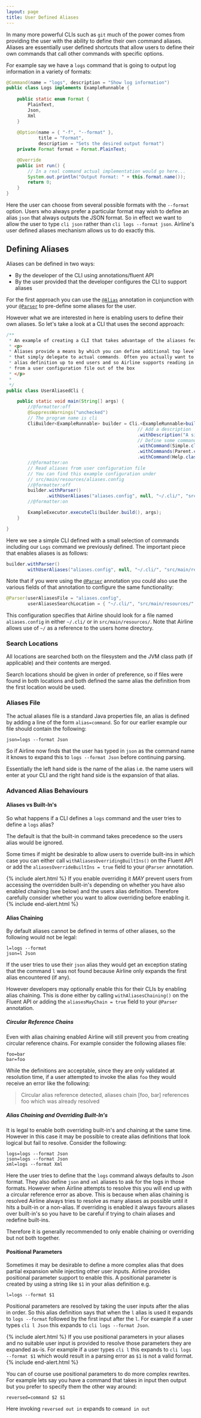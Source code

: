 ```yaml
---
layout: page
title: User Defined Aliases
---
```


In many more powerful CLIs such as `git` much of the power comes from providing the user with the ability to define their own command aliases.  Aliases are essentially user defined shortcuts that allow users to define their own commands that call other commands with specific options.

For example say we have a `logs` command that is going to output log information in a variety of formats:

```java
@Command(name = "logs", description = "Show log information")
public class Logs implements ExampleRunnable {
    
    public static enum Format {
        PlainText,
        Json,
        Xml
    }
    
    @Option(name = { "-f", "--format" }, 
            title = "Format", 
            description = "Sets the desired output format")
    private Format format = Format.PlainText;

    @Override
    public int run() {
        // In a real command actual implementation would go here...
        System.out.println("Output Format: " + this.format.name());
        return 0;
    }
}
```

Here the user can choose from several possible formats with the `--format` option.  Users who always prefer a particular format may wish to define an alias `json` that always outputs the JSON format.  So in effect we want to allow the user to type  `cli json` rather than `cli logs --format json`.  Airline's user defined aliases mechanism allows us to do exactly this.

## Defining Aliases

Aliases can be defined in two ways:

- By the developer of the CLI using annotations/fluent API
- By the user provided that the developer configures the CLI to support aliases

For the first approach you can use the [`@Alias`](../annotations/alias.html) annotation in conjunction with your [`@Parser`](../annotations/parser.html) to pre-define some aliases for the user.

However what we are interested in here is enabling users to define their own aliases.  So let's take a look at a CLI that uses the second approach:

```java
/**
 * An example of creating a CLI that takes advantage of the aliases feature.
 * <p>
 * Aliases provide a means by which you can define additional top level commands
 * that simply delegate to actual commands. Often you actually want to leave
 * alias definition up to end users and so Airline supports reading in aliases
 * from a user configuration file out of the box
 * </p>
 *
 */
public class UserAliasedCli {

    public static void main(String[] args) {
        //@formatter:off
        @SuppressWarnings("unchecked")
        // The program name is cli
        CliBuilder<ExampleRunnable> builder = Cli.<ExampleRunnable>builder("cli")
                                                 // Add a description
                                                 .withDescription("A simple CLI with several commands available")
                                                 // Define some commands
                                                 .withCommand(Simple.class)
                                                 .withCommands(Parent.class, Child.class, GoodGrandchild.class, Logs.class)
                                                 .withCommand(Help.class);
        //@formatter:on
        // Read aliases from user configuration file
        // You can find this example configuration under
        // src/main/resources/aliases.config
        //@formatter:off
        builder.withParser()
               .withUserAliases("aliases.config", null, "~/.cli/", "src/main/resources/");
        //@formatter:on

        ExampleExecutor.executeCli(builder.build(), args);
    }

}
```

Here we see a simple CLI defined with a small selection of commands including our `Logs` command we previously defined.  The important piece that enables aliases is as follows:

```java
builder.withParser()
        withUserAliases("aliases.config", null, "~/.cli/", "src/main/resources/");
```

Note that if you were using the [`@Parser`](../annotations/parser.html) annotation you could also use the various fields of that annotation to configure the same functionality:

```java
@Parser(userAliasesFile = "aliases.config", 
        userAliasesSearchLocation = { "~/.cli/", "src/main/resources/" })
```

This configuration specifies that Airline should look for a file named `aliases.config` in either `~/.cli/` or in `src/main/resources/`.  Note that Airline allows use of `~/` as a reference to the users home directory.

### Search Locations

All locations are searched both on the filesystem and the JVM class path (if applicable) and their contents are merged.  

Search locations should be given in order of preference, so if files were found in both locations and both defined the same alias the definition from the first location would be used.

### Aliases File

The actual aliases file is a standard Java properties file, an alias is defined by adding a line of the form `alias=command`.  So for our earlier example our file should contain the following:

```
json=logs --format Json
```

So if Airline now finds that the user has typed in `json` as the command name it knows to expand this to `logs --format Json` before continuing parsing.

Essentially the left hand side is the name of the alias i.e. the name users will enter at your CLI and the right hand side is the expansion of that alias.

### Advanced Alias Behaviours

#### Aliases vs Built-In's

So what happens if a CLI defines a `logs` command and the user tries to define a `logs` alias?

The default is that the built-in command takes precedence so the users alias would be ignored.

Some times if might be desirable to allow users to override built-ins in which case you can either call `withAliasesOverridingBuiltIns()` on the Fluent API or add the `aliasesOverrideBuiltIns = true` field to your `@Parser` annotation.

{% include alert.html %}
If you enable overriding it *MAY* prevent users from accessing the overridden built-in's depending on whether you have also enabled chaining (see below) and the users alias definition.  Therefore carefully consider whether you want to allow overriding before enabling it.
{% include end-alert.html %}

#### Alias Chaining

By default aliases cannot be defined in terms of other aliases, so the following would not be legal:

```
l=logs --format
json=l Json
```
If the user tries to use their `json` alias they would get an exception stating that the command `l` was not found because Airline only expands the first alias encountered (if any).

However developers may optionally enable this for their CLIs by enabling alias chaining.  This is done either by calling `withAliasesChaining()` on the Fluent API or adding the `aliasesMayChain = true` field to your `@Parser` annotation.

##### Circular Reference Chains

Even with alias chaining enabled Airline will still prevent you from creating circular reference chains.  For example consider the following aliases file:

```
foo=bar
bar=foo
```
While the definitions are acceptable, since they are only validated at resolution time, if a user attempted to invoke the alias `foo` they would receive an error like the following:

> Circular alias reference detected, aliases chain [foo, bar] references foo which was already resolved

##### Alias Chaining and Overriding Built-In's

It is legal to enable both overriding built-in's and chaining at the same time.  However in this case it may be possible to create alias definitions that look logical but fail to resolve.  Consider the following:

```
logs=logs --format Json
json=logs --format Json
xml=logs --format Xml
```

Here the user tries to define that the `logs` command always defaults to Json format.  They also define `json` and `xml` aliases to ask for the logs in those formats.  However when Airline attempts to resolve this you will end up with a circular reference error as above.  This is because when alias chaining is resolved Airline always tries to resolve as many aliases as possible until it hits a built-in or a non-alias.  If overriding is enabled it always favours aliases over built-in's so you have to be careful if trying to chain aliases and redefine built-ins.

Therefore it is generally recommended to only enable chaining or overriding but not both together.

#### Positional Parameters

Sometimes it may be desirable to define a more complex alias that does partial expansion while injecting other user inputs.  Airline provides positional parameter support to enable this.  A positional parameter is created by using a string like `$1` in your alias definition e.g.

```
l=logs --format $1
```
Positional parameters are resolved by taking the user inputs after the alias in order.  So this alias definition says that when the `l` alias is used it expands to `logs --format` followed by the first input after the `l`.  For example if a user types `cli l Json` this expands to `cli logs --format Json`.

{% include alert.html %}
If you use positional parameters in your aliases and no suitable user input is provided to resolve those parameters they are expanded as-is.  For example if a user types `cli l` this expands to `cli logs --format $1` which would result in a parsing error as `$1` is not a valid format.
{% include end-alert.html %}

You can of course use positional parameters to do more complex rewrites.  For example lets say you have a command that takes in input then output but you prefer to specify them the other way around:

```
reversed=command $2 $1
```

Here invoking `reversed out in` expands to `command in out`